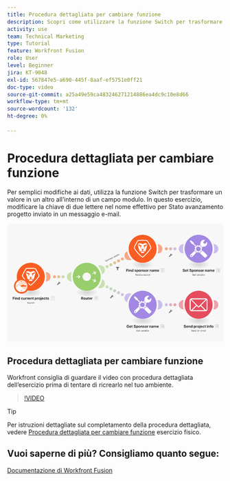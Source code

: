 ```yaml
---
title: Procedura dettagliata per cambiare funzione
description: Scopri come utilizzare la funzione Switch per trasformare un valore in un altro all’interno di un campo modulo in [!DNL Adobe Workfront Fusion].
activity: use
team: Technical Marketing
type: Tutorial
feature: Workfront Fusion
role: User
level: Beginner
jira: KT-9048
exl-id: 567847e5-a690-445f-8aaf-ef5751e0ff21
doc-type: video
source-git-commit: a25a49e59ca483246271214886ea4dc9c10e8d66
workflow-type: tm+mt
source-wordcount: '132'
ht-degree: 0%

---
```


# Procedura dettagliata per cambiare funzione

Per semplici modifiche ai dati, utilizza la funzione Switch per trasformare un valore in un altro all’interno di un campo modulo. In questo esercizio, modificare la chiave di due lettere nel nome effettivo per Stato avanzamento progetto inviato in un messaggio e-mail.

![Un&#39;immagine con la funzione switch](assets/beyond-basic-modules-3.png)

## Procedura dettagliata per cambiare funzione

Workfront consiglia di guardare il video con procedura dettagliata dell’esercizio prima di tentare di ricrearlo nel tuo ambiente.

>[!VIDEO](https://video.tv.adobe.com/v/335289/?quality=12&learn=on)

>[!TIP]
>
>Per istruzioni dettagliate sul completamento della procedura dettagliata, vedere [Procedura dettagliata per cambiare funzione](https://experienceleague.adobe.com/docs/workfront-learn/tutorials-workfront/fusion/exercises/switch-function.html?lang=en) esercizio fisico.


## Vuoi saperne di più? Consigliamo quanto segue:

[Documentazione di Workfront Fusion](https://experienceleague.adobe.com/docs/workfront/using/adobe-workfront-fusion/workfront-fusion-2.html?lang=en)
